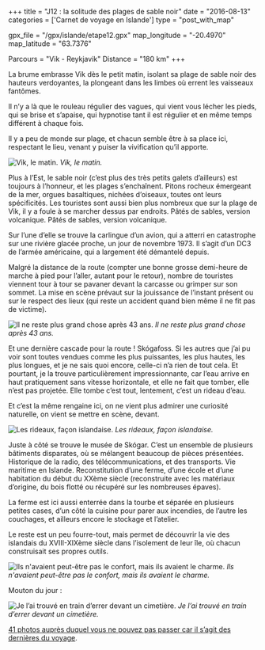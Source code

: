 +++
title = "J12 : la solitude des plages de sable noir"
date = "2016-08-13"
categories = ['Carnet de voyage en Islande']
type = "post_with_map"

gpx_file = "/gpx/islande/etape12.gpx"
map_longitude = "-20.4970"
map_latitude = "63.7376"

Parcours = "Vik - Reykjavik"
Distance = "180 km"
+++




La brume embrasse Vik dès le petit matin, isolant sa plage de sable noir des hauteurs verdoyantes, la plongeant dans les limbes où errent les vaisseaux fantômes.

Il n’y a là que le rouleau régulier des vagues, qui vient vous lécher les pieds, qui se brise et s’apaise, qui hypnotise tant il est régulier et en même temps différent à chaque fois.



Il y a peu de monde sur plage, et chacun semble être à sa place ici, respectant le lieu, venant y puiser la vivification qu’il apporte.


![Vik, le matin.](/images/islande/j12/vik.jpg)
*Vik, le matin.*



Plus à l’Est, le sable noir (c’est plus des très petits galets d’ailleurs) est toujours à l’honneur, et les plages s’enchaînent. Pitons rocheux émergeant de la mer, orgues basaltiques, nichées d’oiseaux, toutes ont leurs spécificités. Les touristes sont aussi bien plus nombreux que sur la plage de Vik, il y a foule à se marcher dessus par endroits.
Pâtés de sables, version volcanique.
Pâtés de sables, version volcanique.

Sur l’une d’elle se trouve la carlingue d’un avion, qui a atterri en catastrophe sur une rivière glacée proche, un jour de novembre 1973. Il s’agit d’un DC3 de l’armée américaine, qui a largement été démantelé depuis.

Malgré la distance de la route (compter une bonne grosse demi-heure de marche à pied pour l’aller, autant pour le retour), nombre de touristes viennent tour à tour se pavaner devant la carcasse ou grimper sur son sommet. La mise en scène prévaut sur la jouissance de l’instant présent ou sur le respect des lieux (qui reste un accident quand bien même il ne fit pas de victime).


![Il ne reste plus grand chose après 43 ans.](/images/islande/j12/avion.jpg)
*Il ne reste plus grand chose après 43 ans.*



Et une dernière cascade pour la route ! Skógafoss. Si les autres que j’ai pu voir sont toutes vendues comme les plus puissantes, les plus hautes, les plus longues, et je ne sais quoi encore, celle-ci n’a rien de tout cela. Et pourtant, je la trouve particulièrement impressionnante, car l’eau arrive en haut pratiquement sans vitesse horizontale, et elle ne fait que tomber, elle n’est pas projetée. Elle tombe c’est tout, lentement, c’est un rideau d’eau.

Et c’est la même rengaine ici, on ne vient plus admirer une curiosité naturelle, on vient se mettre en scène, devant.


![Les rideaux, façon islandaise.](/images/islande/j12/cascade.jpg)
*Les rideaux, façon islandaise.*



Juste à côté se trouve le musée de Skógar. C’est un ensemble de plusieurs bâtiments disparates, où se mélangent beaucoup de pièces présentées. Historique de la radio, des télécommunications, et des transports. Vie maritime en Islande. Reconstitution d’une ferme, d’une école et d’une habitation du début du XXème siècle (reconstruite avec les matériaux d’origine, du bois flotté ou récupéré sur les nombreuses épaves).

La ferme est ici aussi enterrée dans la tourbe et séparée en plusieurs petites cases, d’un côté la cuisine pour parer aux incendies, de l’autre les couchages, et ailleurs encore le stockage et l’atelier.

Le reste est un peu fourre-tout, mais permet de découvrir la vie des islandais du XVIII-XIXème siècle dans l’isolement de leur île, où chacun construisait ses propres outils.


![Ils n'avaient peut-être pas le confort, mais ils avaient le charme.](/images/islande/j12/maison.jpg)
*Ils n'avaient peut-être pas le confort, mais ils avaient le charme.*



Mouton du jour :


![Je l’ai trouvé en train d’errer devant un cimetière.](/images/islande/j12/mouton.jpg)
*Je l’ai trouvé en train d’errer devant un cimetière.*



[41 photos auprès duquel vous ne pouvez pas passer car il s’agit des dernières du voyage](https://www.flickr.com/gp/135079249@N08/1y6HT4).
